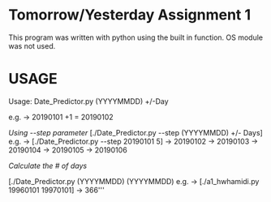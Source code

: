 # Tomorrow/Yesterday Assignment 1
This program was written with python using the built in function. OS module was not used.
# USAGE
Usage: Date_Predictor.py (YYYYMMDD) +/-Day

e.g. -> 20190101 +1 = 20190102

*Using --step parameter*
[./Date_Predictor.py --step (YYYYMMDD) +/- Days]
e.g. -> [./Date_Predictor.py --step 20190101 5]
-> 20190102
-> 20190103
-> 20190104
-> 20190105
-> 20190106

*Calculate the # of days*

[./Date_Predictor.py (YYYYMMDD) (YYYYMMDD)
e.g. -> [./a1_hwhamidi.py 19960101 19970101]
-> 366'''


